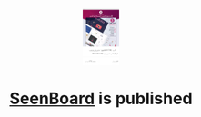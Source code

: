 <div align="center">
<!-- Title: -->
  <a href="https://github.com/MRvirusIR/SeenBoard">
    <img src="SeenBoard-banner.png" height="100">
  </a>
  <h1><a href="https://github.com/MRvirusIR/SeenBoard">SeenBoard</a> is published</h1>
<!-- Labels: -->
